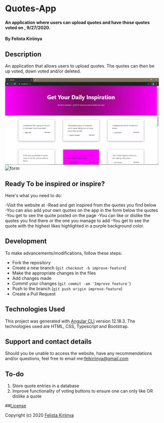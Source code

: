 # Quotes-App
#### An application where users can upload quotes and have those quotes voted on , 9/27/2020.
#### By Felista Kiriinya

## Description
An application that allows users to upload quotes. The quotes can then be up voted, down voted and/or deleted. 

![landing](src/assets/landing.PNG)
![form](src/assests/form.PNG)

## Ready To be inspired or inspire?
Here's what you need to do:

-Visit the website at 
-Read and get inspired from the quotes you find below
-You can also add your own quotes on the app in the form below the quotes
-You get to see the quote posted on the page
-You can like or dislike the quotes you find there or the one you manage to add
-You get to see the quote with the highest likes highlighted in a purple background color.

## Development
To make advancements/modifications, follow these steps:

- Fork the repository
- Create a new branch (`git checkout -b improve-feature`)
- Make the appropriate changes in the files
- Add changes made
- Commit your changes (`git commit -am 'Improve feature'`)
- Push to the branch (`git push origin improve-feature`)
- Create a Pull Request 


## Technologies Used

This project was generated with [Angular CLI](https://github.com/angular/angular-cli) version 12.18.3.
The technologies used are HTML, CSS, Typescript and Bootstrap.

## Support and contact details

Should you be unable to access the website, have any recommendations and/or questions, feel free to email me:[felkiriinya@gmail.com](mailto:felkiriinya@gmail.com)

## To-do
1. Store quote entries in a database
2. Improve functionality of voting buttons to ensure one can only like OR dislike a quote

##[License]()

Copyright (c) 2020 [Felista Kiriinya]()
